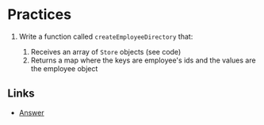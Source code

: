 # Practices

1. Write a function called `createEmployeeDirectory` that:

   1. Receives an array of `Store` objects (see code)
   2. Returns a map where the keys are employee's ids and the values are the employee object

## Links

- [Answer](2.2.answer.test.ts)

